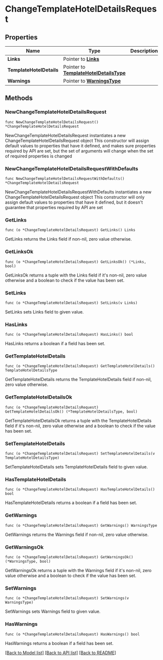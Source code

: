 # ChangeTemplateHotelDetailsRequest

## Properties

Name | Type | Description | Notes
------------ | ------------- | ------------- | -------------
**Links** | Pointer to [**Links**](Links.md) |  | [optional] 
**TemplateHotelDetails** | Pointer to [**TemplateHotelDetailsType**](TemplateHotelDetailsType.md) |  | [optional] 
**Warnings** | Pointer to [**WarningsType**](WarningsType.md) |  | [optional] 

## Methods

### NewChangeTemplateHotelDetailsRequest

`func NewChangeTemplateHotelDetailsRequest() *ChangeTemplateHotelDetailsRequest`

NewChangeTemplateHotelDetailsRequest instantiates a new ChangeTemplateHotelDetailsRequest object
This constructor will assign default values to properties that have it defined,
and makes sure properties required by API are set, but the set of arguments
will change when the set of required properties is changed

### NewChangeTemplateHotelDetailsRequestWithDefaults

`func NewChangeTemplateHotelDetailsRequestWithDefaults() *ChangeTemplateHotelDetailsRequest`

NewChangeTemplateHotelDetailsRequestWithDefaults instantiates a new ChangeTemplateHotelDetailsRequest object
This constructor will only assign default values to properties that have it defined,
but it doesn't guarantee that properties required by API are set

### GetLinks

`func (o *ChangeTemplateHotelDetailsRequest) GetLinks() Links`

GetLinks returns the Links field if non-nil, zero value otherwise.

### GetLinksOk

`func (o *ChangeTemplateHotelDetailsRequest) GetLinksOk() (*Links, bool)`

GetLinksOk returns a tuple with the Links field if it's non-nil, zero value otherwise
and a boolean to check if the value has been set.

### SetLinks

`func (o *ChangeTemplateHotelDetailsRequest) SetLinks(v Links)`

SetLinks sets Links field to given value.

### HasLinks

`func (o *ChangeTemplateHotelDetailsRequest) HasLinks() bool`

HasLinks returns a boolean if a field has been set.

### GetTemplateHotelDetails

`func (o *ChangeTemplateHotelDetailsRequest) GetTemplateHotelDetails() TemplateHotelDetailsType`

GetTemplateHotelDetails returns the TemplateHotelDetails field if non-nil, zero value otherwise.

### GetTemplateHotelDetailsOk

`func (o *ChangeTemplateHotelDetailsRequest) GetTemplateHotelDetailsOk() (*TemplateHotelDetailsType, bool)`

GetTemplateHotelDetailsOk returns a tuple with the TemplateHotelDetails field if it's non-nil, zero value otherwise
and a boolean to check if the value has been set.

### SetTemplateHotelDetails

`func (o *ChangeTemplateHotelDetailsRequest) SetTemplateHotelDetails(v TemplateHotelDetailsType)`

SetTemplateHotelDetails sets TemplateHotelDetails field to given value.

### HasTemplateHotelDetails

`func (o *ChangeTemplateHotelDetailsRequest) HasTemplateHotelDetails() bool`

HasTemplateHotelDetails returns a boolean if a field has been set.

### GetWarnings

`func (o *ChangeTemplateHotelDetailsRequest) GetWarnings() WarningsType`

GetWarnings returns the Warnings field if non-nil, zero value otherwise.

### GetWarningsOk

`func (o *ChangeTemplateHotelDetailsRequest) GetWarningsOk() (*WarningsType, bool)`

GetWarningsOk returns a tuple with the Warnings field if it's non-nil, zero value otherwise
and a boolean to check if the value has been set.

### SetWarnings

`func (o *ChangeTemplateHotelDetailsRequest) SetWarnings(v WarningsType)`

SetWarnings sets Warnings field to given value.

### HasWarnings

`func (o *ChangeTemplateHotelDetailsRequest) HasWarnings() bool`

HasWarnings returns a boolean if a field has been set.


[[Back to Model list]](../README.md#documentation-for-models) [[Back to API list]](../README.md#documentation-for-api-endpoints) [[Back to README]](../README.md)


